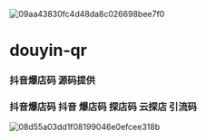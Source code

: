 ![09aa43830fc4d48da8c026698bee7f0](https://user-images.githubusercontent.com/568662/112719688-126b6980-8f35-11eb-8aef-2176ac853d0f.png)

# douyin-qr
### 抖音爆店码 源码提供
### 抖音爆店码  抖音  爆店码 探店码  云探店 引流码
![08d55a03dd1f08199046e0efcee318b](https://user-images.githubusercontent.com/568662/111105375-c95b0300-858d-11eb-956c-d4fac854c191.jpg)

